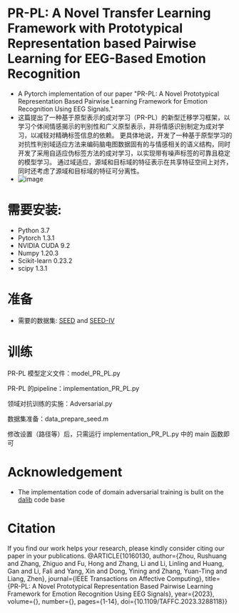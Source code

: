PR-PL: A Novel Transfer Learning Framework with Prototypical Representation based Pairwise Learning for EEG-Based Emotion Recognition
=
* A Pytorch implementation of our paper "PR-PL: A Novel Prototypical Representation Based Pairwise Learning Framework for Emotion Recognition Using EEG Signals." <br>
* 这篇提出了一种基于原型表示的成对学习（PR-PL）的新型迁移学习框架，以学习个体间情感揭示的判别性和广义原型表示，并将情感识别制定为成对学习，以减轻对精确标签信息的依赖。 更具体地说，开发了一种基于原型学习的对抗性判别域适应方法来编码脑电图数据固有的与情感相关的语义结构，同时开发了采用自适应伪标签方法的成对学习，以实现带有噪声标签的可靠且稳定的模型学习。 通过域适应，源域和目标域的特征表示在共享特征空间上对齐，同时还考虑了源域和目标域的特征可分离性。
* ![image](https://github.com/user-attachments/assets/a8a92423-00ba-4f51-8abc-d484a9f589da)


# 需要安装:
* Python 3.7
* Pytorch 1.3.1
* NVIDIA CUDA 9.2
* Numpy 1.20.3
* Scikit-learn 0.23.2
* scipy 1.3.1

# 准备
* 需要的数据集: [SEED](https://bcmi.sjtu.edu.cn/~seed/index.html) and [SEED-IV](https://bcmi.sjtu.edu.cn/~seed/index.html)

# 训练

PR-PL 模型定义文件：model_PR_PL.py

PR-PL 的pipeline：implementation_PR_PL.py

领域对抗训练的实施：Adversarial.py

数据集准备：data_prepare_seed.m

修改设置（路径等）后，只需运行 implementation_PR_PL.py 中的 main 函数即可
# Acknowledgement
* The implementation code of domain adversarial training is bulit on the [dalib](https://dalib.readthedocs.io/en/latest/index.html) code base 
# Citation
If you find our work helps your research, please kindly consider citing our paper in your publications.
@ARTICLE{10160130,
  author={Zhou, Rushuang and Zhang, Zhiguo and Fu, Hong and Zhang, Li and Li, Linling and Huang, Gan and Li, Fali and Yang, Xin and Dong, Yining and Zhang, Yuan-Ting and Liang, Zhen},
  journal={IEEE Transactions on Affective Computing}, 
  title={PR-PL: A Novel Prototypical Representation Based Pairwise Learning Framework for Emotion Recognition Using EEG Signals}, 
  year={2023},
  volume={},
  number={},
  pages={1-14},
  doi={10.1109/TAFFC.2023.3288118}}

